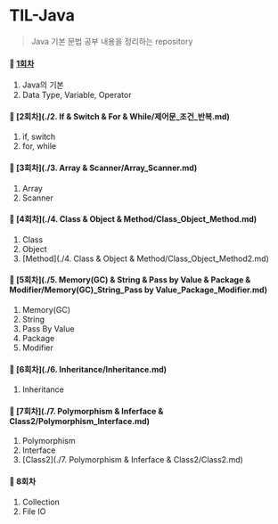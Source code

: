 # TIL-Java

> Java 기본 문법 공부 내용을 정리하는 repository

#### 📘 [1회차](1.-Basic-&-Data-Type-&-Variable-&-Operator/Java_데이터타입_변수_연산자.md)

1.  Java의 기본
2.  Data Type, Variable, Operator

#### 📘 [2회차](./2. If & Switch & For & While/제어문_조건_반복.md)

1.  if, switch
2.  for, while

#### 📘 [3회차](./3. Array & Scanner/Array_Scanner.md)

1.  Array
2.  Scanner

#### 📘 [4회차](./4. Class & Object & Method/Class_Object_Method.md)

1.  Class
2.  Object
3.  [Method](./4. Class & Object & Method/Class_Object_Method2.md)

#### 📘 [5회차](./5. Memory(GC) & String & Pass by Value & Package & Modifier/Memory(GC)_String_Pass by Value_Package_Modifier.md)

1.  Memory(GC)
2.  String
3.  Pass By Value
4.  Package
5.  Modifier

#### 📘 [6회차](./6. Inheritance/Inheritance.md)

1.  Inheritance

#### 📘 [7회차](./7. Polymorphism & Inferface & Class2/Polymorphism_Interface.md)

1.  Polymorphism
2.  Interface
3.  [Class2](./7. Polymorphism & Inferface & Class2/Class2.md)

#### 📘 8회차

1.  Collection
2.  File IO
